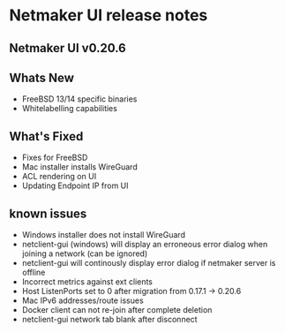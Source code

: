 # Netmaker UI release notes

## Netmaker UI v0.20.6

## Whats New
- FreeBSD 13/14 specific binaries
- Whitelabelling capabilities

## What's Fixed
- Fixes for FreeBSD
- Mac installer installs WireGuard
- ACL rendering on UI
- Updating Endpoint IP from UI
     
## known issues
- Windows installer does not install WireGuard
- netclient-gui (windows) will display an erroneous error dialog when joining a network (can be ignored)
- netclient-gui will continously display error dialog if netmaker server is offline
- Incorrect metrics against ext clients
- Host ListenPorts set to 0 after migration from 0.17.1 -> 0.20.6
- Mac IPv6 addresses/route issues
- Docker client can not re-join after complete deletion
- netclient-gui network tab blank after disconnect
